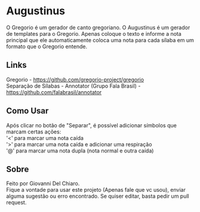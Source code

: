 # Augustinus
O Gregorio é um gerador de canto gregoriano. O Augustinus é um gerador de templates para o Gregorio. Apenas coloque o texto e informe a nota principal que ele automaticamente coloca uma nota para cada sílaba em um formato que o Gregorio entende.  
## Links
Gregorio - https://github.com/gregorio-project/gregorio  
Separação de Sílabas - Annotator (Grupo Fala Brasil) - https://github.com/falabrasil/annotator  
## Como Usar
Após clicar no botão de "Separar", é possível adicionar símbolos que marcam certas ações:  
'<' para marcar uma nota caída  
'>' para marcar uma nota caída e adicionar uma respiração  
'@' para marcar uma nota dupla (nota normal e outra caída)  
## Sobre
Feito por Giovanni Del Chiaro.  
Fique a vontade para usar este projeto (Apenas fale que vc usou), enviar alguma sugestão ou erro encontrado. Se quiser editar, basta pedir um pull request. 

